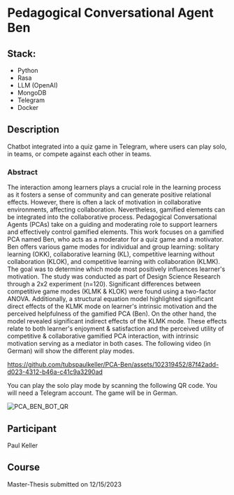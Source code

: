 # Pedagogical Conversational Agent Ben

## Stack:
- Python
- Rasa
- LLM (OpenAI)
- MongoDB
- Telegram
- Docker

## Description
Chatbot integrated into a quiz game in Telegram, where users can play solo, in teams, or compete against each other in teams.

### Abstract 

The interaction among learners plays a crucial role in the learning process as it fosters a sense of community and can generate positive relational effects. However, there is often a lack of motivation in collaborative environments, affecting collaboration. Nevertheless, gamified elements can be integrated into the collaborative process. Pedagogical Conversational Agents (PCAs) take on a guiding and moderating role to support learners and effectively control gamified elements. This work focuses on a gamified PCA named Ben, who acts as a moderator for a quiz game and a motivator. Ben offers various game modes for individual and group learning: solitary learning (OKK), collaborative learning (KL), competitive learning without collaboration (KLOK), and competitive learning with collaboration (KLMK). The goal was to determine which mode most positively influences learner's motivation. The study was conducted as part of Design Science Research through a 2x2 experiment (n=120). Significant differences between competitive game modes (KLMK & KLOK) were found using a two-factor ANOVA. Additionally, a structural equation model highlighted significant direct effects of the KLMK mode on learner's intrinsic motivation and the perceived helpfulness of the gamified PCA (Ben). On the other hand, the model revealed significant indirect effects of the KLMK mode. These effects relate to both learner's enjoyment & satisfaction and the perceived utility of competitive & collaborative gamified PCA interaction, with intrinsic motivation serving as a mediator in both cases. 
The following video (in German) will show the different play modes.

https://github.com/tubspaulkeller/PCA-Ben/assets/102319452/87f42add-d023-4312-b46a-c41c9a3290ad

You can play the solo play mode by scanning the following QR code. You will need a Telegram account. The game will be in German.

![PCA_BEN_BOT_QR](https://github.com/tubspaulkeller/PCA-Ben/assets/102319452/c3311aa7-cfcf-4894-84af-74e8a7c86c26)

## Participant 
Paul Keller 

## Course 
Master-Thesis submitted on 12/15/2023

